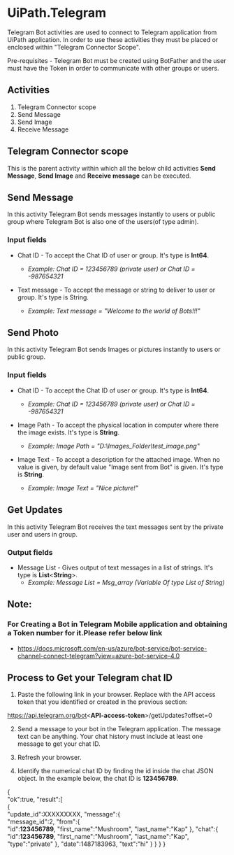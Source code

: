 # UiPath.Telegram
Telegram Bot activities are used to connect to Telegram application from UiPath application.
In order to use these activities they must be placed or enclosed within "Telegram Connector Scope".

Pre-requisites - Telegram Bot must be created using BotFather and the user must have the Token in order to communicate with other groups or users.

## Activities
1. Telegram Connector scope
2. Send Message
3. Send Image
4. Receive Message
 
## Telegram Connector scope
This is the parent activity within which all the below child activities **Send Message**, **Send Image** and **Receive message** can be executed.


## Send Message
In this activity Telegram Bot sends messages instantly to users or public group where Telegram Bot is also one of the users(of type admin).

### Input fields
- Chat ID - To accept the Chat ID of user or group. It's type is **Int64**.
  - *Example: Chat ID = 123456789 (private user) or Chat ID = -987654321*

- Text message - To accept the message or string to deliver to user or group. It's type is String.
  - *Example: Text message = "Welcome to the world of Bots!!!"*

## Send Photo
In this activity Telegram Bot sends Images or pictures instantly to users or public group.

### Input fields
- Chat ID - To accept the Chat ID of user or group. It's type is **Int64**.
  - *Example: Chat ID = 123456789 (private user) or Chat ID = -987654321*

- Image Path - To accept the physical location in computer where there the image exists. It's type is **String**.
  - *Example: Image Path = "D:\Images_Folder\test_image.png"*

- Image Text - To accept a description for the attached image. When no value is given, by default value "Image sent from Bot" is given. It's type is **String**.
  - *Example: Image Text = "Nice picture!"*

## Get Updates
In this activity Telegram Bot receives the text messages sent by the private user and users in group.

### Output fields
- Message List - Gives output of text messages in a list of strings. It's type is **List**<**String**>.
  - *Example: Message List = Msg_array (Variable Of type List of String)*
  

## Note:

### For Creating a Bot in Telegram Mobile application and obtaining a Token number for it.Please refer below link
  - https://docs.microsoft.com/en-us/azure/bot-service/bot-service-channel-connect-telegram?view=azure-bot-service-4.0

## Process to Get your Telegram chat ID

1. Paste the following link in your browser. Replace <API-access-token> with the API access token that you identified or created in the previous section:
  
https://api.telegram.org/bot<**API-access-token**>/getUpdates?offset=0

2. Send a message to your bot in the Telegram application. The message text can be anything. Your chat history must include at least one message to get your chat ID.

3. Refresh your browser.

4. Identify the numerical chat ID by finding the id inside the chat JSON object. In the example below, the chat ID is **123456789**.

{  
   "ok":true,
   "result":[  
      {  
         "update_id":XXXXXXXXX,
         "message":{  
            "message_id":2,
            "from":{  
               "id":**123456789**,
               "first_name":"Mushroom",
               "last_name":"Kap"
            },
            "chat":{  
               "id":**123456789**,
               "first_name":"Mushroom",
               "last_name":"Kap",
               "type":"private"
            },
            "date":1487183963,
            "text":"hi"
         }
      }
   }
}
